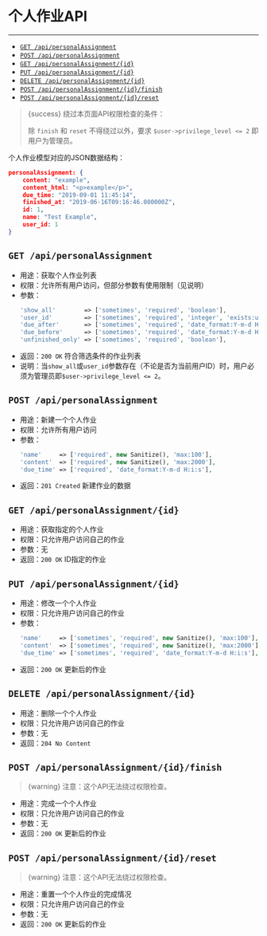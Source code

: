 # 个人作业API

---

- [`GET /api/personalAssignment`](#pa-1)
- [`POST /api/personalAssignment`](#pa-2)
- [`GET /api/personalAssignment/{id}`](#pa-3)
- [`PUT /api/personalAssignment/{id}`](#pa-4)
- [`DELETE /api/personalAssignment/{id}`](#pa-5)
- [`POST /api/personalAssignment/{id}/finish`](#pa-6)
- [`POST /api/personalAssignment/{id}/reset`](#pa-7)

> {success} 绕过本页面API权限检查的条件：
>
> 除 `finish` 和 `reset` 不得绕过以外，要求 `$user->privilege_level <= 2` 即用户为管理员。

个人作业模型对应的JSON数据结构：

```json
personalAssignment: {
    content: "example",
    content_html: "<p>example</p>",
    due_time: "2019-09-01 11:45:14",
    finished_at: "2019-06-16T09:16:46.000000Z",
    id: 1,
    name: "Test Example",
    user_id: 1
}
```

<a name="pa-1"></a>
## `GET /api/personalAssignment`

- 用途：获取个人作业列表
- 权限：允许所有用户访问，但部分参数有使用限制（见说明）
- 参数：
  ```php
  'show_all'        => ['sometimes', 'required', 'boolean'],
  'user_id'         => ['sometimes', 'required', 'integer', 'exists:users,id'],
  'due_after'       => ['sometimes', 'required', 'date_format:Y-m-d H:i:s'],
  'due_before'      => ['sometimes', 'required', 'date_format:Y-m-d H:i:s'],
  'unfinished_only' => ['sometimes', 'required', 'boolean'],
  ```
- 返回：`200 OK` 符合筛选条件的作业列表
- 说明：当`show_all`或`user_id`参数存在（不论是否为当前用户ID）时，用户必须为管理员即`$user->privilege_level <= 2`。

<a name="pa-2"></a>
## `POST /api/personalAssignment`

- 用途：新建一个个人作业
- 权限：允许所有用户访问
- 参数：
  ```php
  'name'     => ['required', new Sanitize(), 'max:100'],
  'content'  => ['required', new Sanitize(), 'max:2000'],
  'due_time' => ['required', 'date_format:Y-m-d H:i:s'],
  ```
- 返回：`201 Created` 新建作业的数据

<a name="pa-3"></a>
## `GET /api/personalAssignment/{id}`

- 用途：获取指定的个人作业
- 权限：只允许用户访问自己的作业
- 参数：无
- 返回：`200 OK` ID指定的作业

<a name="pa-4"></a>
## `PUT /api/personalAssignment/{id}`

- 用途：修改一个个人作业
- 权限：只允许用户访问自己的作业
- 参数：
  ```php
  'name'     => ['sometimes', 'required', new Sanitize(), 'max:100'],
  'content'  => ['sometimes', 'required', new Sanitize(), 'max:2000'],
  'due_time' => ['sometimes', 'required', 'date_format:Y-m-d H:i:s'],
  ```
- 返回：`200 OK` 更新后的作业

<a name="pa-5"></a>
## `DELETE /api/personalAssignment/{id}`

- 用途：删除一个个人作业
- 权限：只允许用户访问自己的作业
- 参数：无
- 返回：`204 No Content`

<a name="pa-6"></a>
## `POST /api/personalAssignment/{id}/finish`

> {warning} 注意：这个API无法绕过权限检查。

- 用途：完成一个个人作业
- 权限：只允许用户访问自己的作业
- 参数：无
- 返回：`200 OK` 更新后的作业

<a name="pa-7"></a>
## `POST /api/personalAssignment/{id}/reset`

> {warning} 注意：这个API无法绕过权限检查。

- 用途：重置一个个人作业的完成情况
- 权限：只允许用户访问自己的作业
- 参数：无
- 返回：`200 OK` 更新后的作业